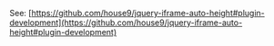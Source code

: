 See: [https://github.com/house9/jquery-iframe-auto-height#plugin-development](https://github.com/house9/jquery-iframe-auto-height#plugin-development)

